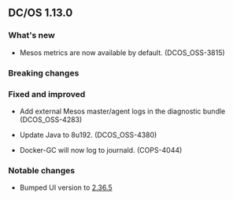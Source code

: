## DC/OS 1.13.0


### What's new

* Mesos metrics are now available by default. (DCOS_OSS-3815)


### Breaking changes


### Fixed and improved

* Add external Mesos master/agent logs in the diagnostic bundle (DCOS_OSS-4283)

* Update Java to 8u192. (DCOS_OSS-4380)

* Docker-GC will now log to journald. (COPS-4044)

### Notable changes

* Bumped UI version to [2.36.5](https://github.com/dcos/dcos-ui/releases/tag/master%2Bv2.36.5)
